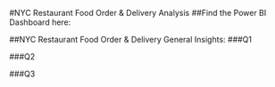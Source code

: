 #NYC Restaurant Food Order & Delivery Analysis
##Find the Power BI Dashboard here:

##NYC Restaurant Food Order & Delivery General Insights:
###Q1



###Q2



###Q3
